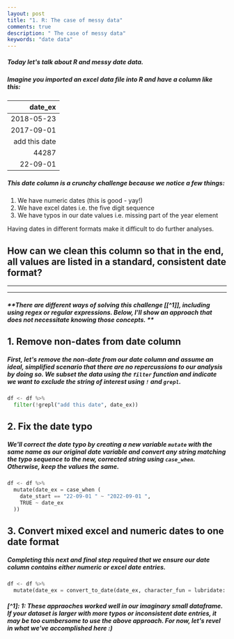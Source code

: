 ```yaml
---
layout: post
title: "1. R: The case of messy data"
comments: true
description: " The case of messy data"
keywords: "date data"
---
```


##### Today let's talk about R and messy date data. 

##### Imagine you imported an excel data file into R and have a column like this:

| date_ex       | 
| -------------:|
| 2018-05-23    | 
| 2017-09-01    | 
| add this date | 
| 44287         |
| 22-09-01      |

##### This date column is a crunchy challenge because we notice a few things: 
1. We have numeric dates (this is good - yay!)
2. We have excel dates i.e. the five digit sequence
3. We have typos in our date values i.e. missing part of the year element

Having dates in different formats make it difficult to do further analyses. 

## How can we clean this column so that in the end, all values are listed in a standard, consistent date format? 
___
___

##### **There are different ways of solving this challenge [[^1]], including using regex or regular expressions. Below, I'll show an approach that does not necessitate knowing those concepts. ** 

## 1. Remove non-dates from date column
##### First, let's remove the non-date from our date column and assume an ideal, simplified scenario that there are no repercussions to our analysis by doing so. We subset the data using the `filter` function and indicate we want to exclude the string of interest using `!` and `grepl`.

```python
df <- df %>% 
  filter(!grepl("add this date", date_ex))
```

## 2. Fix the date typo
##### We'll correct the date typo by creating a new variable `mutate` with the same name as our original date variable and convert any string matching the typo sequence to the new, corrected string using `case_when`. Otherwise, keep the values the same.
```python
df <- df %>% 
  mutate(date_ex = case_when (
    date_start == "22-09-01 " ~ "2022-09-01 ",
    TRUE ~ date_ex
  ))
```

## 3. Convert mixed excel and numeric dates to one date format
##### Completing this next and final step required that we ensure our date column contains either numeric or excel date entries. 

```python
df <- df %>%
  mutate(date_ex = convert_to_date(date_ex, character_fun = lubridate::dmy))
```

##### [^1]: 1: These appraoches worked well in our imaginary _small_ dataframe. If your dataset is larger with more typos or inconsistent date entries, it may be too cumbersome to use the above approach. For now, let's revel in what we've accomplished here :)

